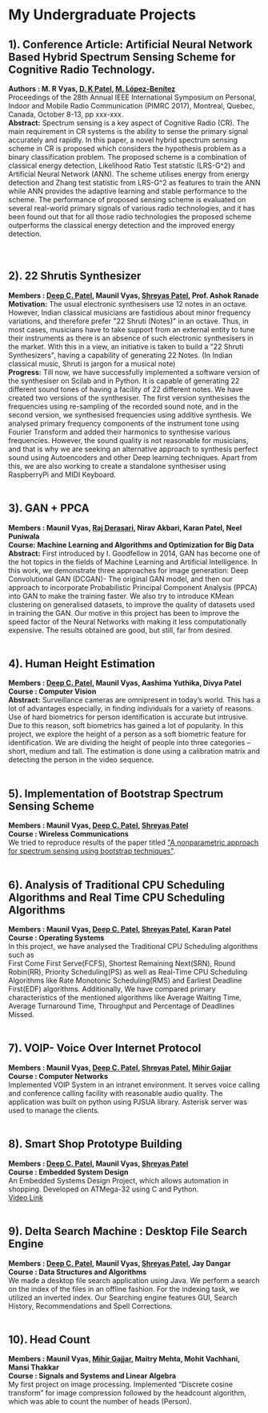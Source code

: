 # My Undergraduate Projects

## 1). Conference Article: Artificial Neural Network Based Hybrid Spectrum Sensing Scheme for Cognitive Radio Technology. 
**Authors : M. R Vyas, [D. K Patel](https://ahduni.edu.in/seas/people/faculty/dhaval-patel), [M. López-Benítez](http://www.lopezbenitez.es/home.html)**<br>
Proceedings of the 28th Annual IEEE International Symposium on Personal, Indoor and Mobile Radio Communication (PIMRC 2017),
Montreal, Quebec, Canada, October 8-13, pp xxx-xxx. 
<br>
**Abstract:**
Spectrum sensing is a key aspect of Cognitive Radio (CR). 
The main requirement in CR systems is the ability to sense the primary signal 
accurately and rapidly. In this paper, a novel hybrid spectrum sensing scheme in 
CR is proposed which considers the hypothesis problem as a binary classification problem. 
The proposed scheme is a combination of classical energy detection, Likelihood Ratio Test statistic (LRS-G^2) 
and Artificial Neural Network (ANN). The scheme utilises energy from energy detection and Zhang test statistic
from LRS-G^2 as features to train the ANN while ANN provides the adaptive learning and stable performance to the scheme. 
The performance of proposed sensing scheme is evaluated on several real-world primary signals of various radio technologies, 
and it has been found out that for all those radio technologies the proposed scheme outperforms the classical energy detection 
and the improved energy detection.              
<br><br>

## 2). 22 Shrutis Synthesizer
**Members : [Deep C. Patel](https://github.com/deepcpatel), Maunil Vyas, [Shreyas Patel](https://github.com/shreyaspatel25), Prof. Ashok Ranade**<br>
**Motivation:**
The usual electronic synthesisers use 12 notes in an octave. However, Indian classical musicians are fastidious about minor frequency variations, and therefore prefer  "22 Shruti (Notes)" in an octave. Thus, in most cases, musicians have to take support from an external entity to tune their instruments as there is an absence of such electronic synthesisers in the market. With this in a view, an initiative is taken to build a "22 Shruti Synthesizers", having a capability of generating 22 Notes. 
(In Indian classical music, Shruti is jargon for a musical note)
<br>
**Progress:** Till now, we have successfully implemented a software version of the synthesiser on Scilab and in Python. It is capable of generating 22 different sound tones of having a facility of 22 different notes.  We have created two versions of the synthesiser. The first version synthesises the frequencies using re-sampling of the recorded sound note, and in the second version, we synthesised frequencies using additive synthesis. We analysed primary frequency components of the instrument tone using Fourier Transform and added their harmonics to synthesise various frequencies. 
However, the sound quality is not reasonable for musicians, and that is why we are seeking an alternative approach to synthesis perfect sound using Autoencoders and other Deep learning techniques. Apart from this, we are also working to create a standalone synthesiser using RaspberryPi and MIDI Keyboard.
<br><br>

## 3). GAN + PPCA 
**Members : Maunil Vyas, [Raj Derasari](https://github.com/raj-derasari), Nirav Akbari, Karan Patel, Neel Puniwala**<br>
**Course: Machine Learning and Algorithms and Optimization for Big Data**<br>
**Abstract:**
First introduced by I. Goodfellow in 2014, GAN has
become one of the hot topics in the fields of Machine Learning
and Artificial Intelligence. In this work, we demonstrate three
approaches for image generation: Deep Convolutional GAN
(DCGAN)- The original GAN model, and then our approach to incorporate Probabilistic Principal Component Analysis (PPCA) into GAN to make the training faster. We also try to introduce KMean clustering on generalised datasets, to improve the quality of datasets used in training the GAN. Our motive in this project has been to improve the speed factor of the Neural Networks with making it less computationally expensive. The results obtained are good, but still, far from desired.
<br><br>


## 4). Human Height Estimation
**Members : [Deep C. Patel](https://github.com/deepcpatel), Maunil Vyas, Aashima Yuthika, Divya Patel**<br>
**Course : Computer Vision**<br>
**Abstract:** 
Surveillance cameras are omnipresent in today’s
world. This has a lot of advantages especially, in
finding individuals for a variety of reasons. Use of hard
biometrics for person identification is accurate but
intrusive. Due to this reason, soft biometrics has gained
a lot of popularity. In this project, we explore the height
of a person as a soft biometric feature for identification.
We are dividing the height of people into three categories
– short, medium and tall. The estimation is done using a
calibration matrix and detecting the person in the video
sequence.
<br><br>


## 5). Implementation of Bootstrap Spectrum Sensing Scheme
**Members : Maunil Vyas, [Deep C. Patel](https://github.com/deepcpatel), [Shreyas Patel](https://github.com/shreyaspatel25)**<br>
**Course : Wireless Communications**<br>
We tried to reproduce results of the paper titled 
["A nonparametric approach for spectrum sensing using bootstrap techniques"](http://ieeexplore.ieee.org/document/7036915/).
<br><br>

## 6). Analysis of Traditional CPU Scheduling Algorithms and Real Time CPU Scheduling Algorithms
**Members : Maunil Vyas, [Deep C. Patel](https://github.com/deepcpatel), [Shreyas Patel](https://github.com/shreyaspatel25), Karan Patel**<br>
**Course : Operating Systems**<br>
In this project, we have analysed the Traditional CPU Scheduling algorithms such as  
First Come First Serve(FCFS), Shortest Remaining Next(SRN), Round Robin(RR), Priority Scheduling(PS)
as well as Real-Time CPU Scheduling Algorithms like Rate Monotonic Scheduling(RMS) and Earliest Deadline First(EDF) 
algorithms. Additionally, We have compared primary characteristics of the mentioned algorithms like Average Waiting Time, 
Average Turnaround Time, Throughput and Percentage of Deadlines Missed.
<br><br>

## 7). VOIP- Voice Over Internet Protocol
**Members : Maunil Vyas, [Deep C. Patel](https://github.com/deepcpatel), [Shreyas Patel](https://github.com/shreyaspatel25), [Mihir Gajjar](https://github.com/GajjarMihir)**<br>
**Course : Computer Networks**<br>
Implemented VOIP System in an intranet environment. It serves voice calling and conference calling facility with reasonable audio quality. 
The application was built on python using PJSUA library. Asterisk server was used to manage the clients.
<br><br>


## 8). Smart Shop Prototype Building
**Members : [Deep C. Patel](https://github.com/deepcpatel), Maunil Vyas, [Shreyas Patel](https://github.com/shreyaspatel25)**<br>
**Course : Embedded System Design**<br>
An Embedded Systems Design Project, which allows automation in shopping.  Developed on ATMega-32 using C and Python.
<br>
[Video Link](https://drive.google.com/file/d/0Bz2h-52XOL6Td3dqNC1ibkhnd3c/view) 
<br><br>


## 9). Delta Search Machine : Desktop File Search Engine
**Members : [Deep C. Patel](https://github.com/deepcpatel), Maunil Vyas, [Shreyas Patel](https://github.com/shreyaspatel25), Jay Dangar**<br>
**Course : Data Structures and Algorithms**<br>
We made a desktop file search application using Java. We perform a search on the index of the files in an offline fashion. 
For the indexing task, we utilized an inverted index. Our Searching engine features GUI, Search History, Recommendations and 
Spell Corrections.
<br><br>

## 10). Head Count 
**Members : Maunil Vyas, [Mihir Gajjar](https://github.com/GajjarMihir), Maitry Mehta, Mohit Vachhani, Mansi Thakkar**<br>
**Course : Signals and Systems and Linear Algebra**<br>
My first project on image processing. Implemented “Discrete cosine transform” for image compression followed by the headcount algorithm,
which was able to count the number of heads (Person).
<br><br>

